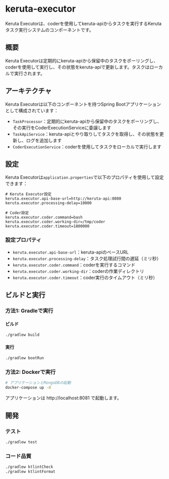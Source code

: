 # keruta-executor

Keruta Executorは、coderを使用してkeruta-apiからタスクを実行するKerutaタスク実行システムのコンポーネントです。

## 概要

Keruta Executorは定期的にkeruta-apiから保留中のタスクをポーリングし、coderを使用して実行し、その状態をkeruta-apiで更新します。タスクはローカルで実行されます。

## アーキテクチャ

Keruta Executorは以下のコンポーネントを持つSpring Bootアプリケーションとして構成されています：

- `TaskProcessor`：定期的にkeruta-apiから保留中のタスクをポーリングし、その実行をCoderExecutionServiceに委譲します
- `TaskApiService`：keruta-apiとやり取りしてタスクを取得し、その状態を更新し、ログを追加します
- `CoderExecutionService`：coderを使用してタスクをローカルで実行します

## 設定

Keruta Executorは`application.properties`で以下のプロパティを使用して設定できます：

```properties
# Keruta Executor設定
keruta.executor.api-base-url=http://keruta-api:8080
keruta.executor.processing-delay=10000

# Coder設定
keruta.executor.coder.command=bash
keruta.executor.coder.working-dir=/tmp/coder
keruta.executor.coder.timeout=1800000
```

### 設定プロパティ

- `keruta.executor.api-base-url`：keruta-apiのベースURL
- `keruta.executor.processing-delay`：タスク処理試行間の遅延（ミリ秒）
- `keruta.executor.coder.command`：coderを実行するコマンド
- `keruta.executor.coder.working-dir`：coderの作業ディレクトリ
- `keruta.executor.coder.timeout`：coder実行のタイムアウト（ミリ秒）


## ビルドと実行

### 方法1: Gradleで実行

#### ビルド

```bash
./gradlew build
```

#### 実行

```bash
./gradlew bootRun
```

### 方法2: Dockerで実行

```bash
# アプリケーションとMongoDBの起動
docker-compose up -d
```

アプリケーションは http://localhost:8081 で起動します。

## 開発

### テスト

```bash
./gradlew test
```

### コード品質

```bash
./gradlew ktlintCheck
./gradlew ktlintFormat
```
